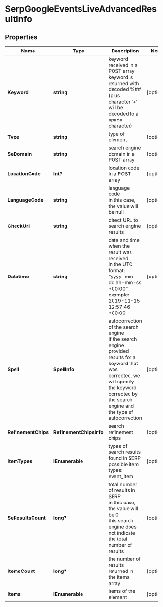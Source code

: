 # SerpGoogleEventsLiveAdvancedResultInfo


## Properties

| Name | Type | Description | Notes |
|------------ | ------------- | ------------- | -------------|
**Keyword** | **string** | keyword received in a POST array<br>keyword is returned with decoded %## (plus character ‘+’ will be decoded to a space character) |[optional]|
**Type** | **string** | type of element |[optional]|
**SeDomain** | **string** | search engine domain in a POST array |[optional]|
**LocationCode** | **int?** | location code in a POST array |[optional]|
**LanguageCode** | **string** | language code<br>in this case, the value will be null |[optional]|
**CheckUrl** | **string** | direct URL to search engine results |[optional]|
**Datetime** | **string** | date and time when the result was received<br>in the UTC format: “yyyy-mm-dd hh-mm-ss +00:00”<br>example:<br>2019-11-15 12:57:46 +00:00 |[optional]|
**Spell** | **SpellInfo** | autocorrection of the search engine<br>if the search engine provided results for a keyword that was corrected, we will specify the keyword corrected by the search engine and the type of autocorrection |[optional]|
**RefinementChips** | **RefinementChipsInfo** | search refinement chips |[optional]|
**ItemTypes** | **IEnumerable<string>** | types of search results found in SERP<br>possible item types:<br>event_item |[optional]|
**SeResultsCount** | **long?** | total number of results in SERP<br>in this case, the value will be 0<br>this search engine does not indicate the total number of results |[optional]|
**ItemsCount** | **long?** | the number of results returned in the items array |[optional]|
**Items** | **IEnumerable<EventItem>** | items of the element |[optional]|